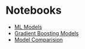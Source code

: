 # Notebooks

- [ML Models](https://colab.research.google.com/drive/1xKcxIrtwTUv_U17rnId0aZvYGqf3Yfxg?usp=sharing)
- [Gradient Boosting Models](https://colab.research.google.com/drive/1ZfClIa-emy-Fn4VtJQMDO1fkDc7WYU_b?usp=sharing)
- [Model Comparision](https://colab.research.google.com/drive/1oBJ2JtknBofp7nMUWVCjsZcC7VLNKLys?usp=sharing)
